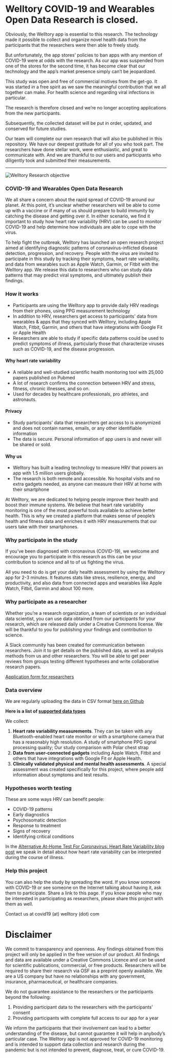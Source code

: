 # Welltory COVID-19 and Wearables Open Data Research is closed.

Obviously, the Welltory app is essential to this research. The technology made it possible to collect and organize novel health data from the participants that the researchers were then able to freely study.

But unfortunately, the app stores’ policies to ban apps with any mention of COVID-19 were at odds with the research. As our app was suspended from one of the stores for the second time, it has become clear that our technology and the app’s market presence simply can’t be jeopardized.

This study was open and free of commercial motives from the get-go. It was started in a free spirit as we saw the meaningful contribution that we all together can make. For health science and regarding viral infections in particular.

The research is therefore closed and we’re no longer accepting applications from the new participants.

Subsequently, the collected dataset will be put in order, updated, and conserved for future studies.

Our team will complete our own research that will also be published in this repository.
We have our deepest gratitude for all of you who took part. The researchers have done stellar work, were enthusiastic, and great to communicate with. And we are thankful to our users and participants who diligently took and submitted their measurements.

----

![Welltory Research objective](https://i.imgur.com/LZtUXuu.jpg)

### COVID-19 and Wearables Open Data Research

We all share a concern about the rapid spread of COVID-19 around our planet. At this point, it’s unclear whether researchers will be able to come up with a vaccine or if many of us should prepare to build immunity by catching the disease and getting over it. In either scenario, we find it important to study how heart rate variability (HRV) can be used to monitor COVID-19 and help determine how individuals are able to cope with the virus.

To help fight the outbreak, Welltory has launched an open research project aimed at identifying diagnostic patterns of coronavirus-inflicted disease detection, progression, and recovery. People with the virus are invited to participate in this study by tracking their symptoms, heart rate variability, and data from wearables such as Apple Watch, Garmin, or Fitbit with the Welltory app. We release this data to researchers who can study data patterns that may predict viral symptoms, and ultimately publish their findings.

### How it works

* Participants are using the Welltory app to provide daily HRV readings from their phones, using PPG measurement technology
* In addition to HRV, researchers get access to participants' data from wearables & apps that they synced with Welltory, including Apple Watch, Fitbit, Garmin, and others that have integrations with Google Fit or Apple Health
* Researchers are able to study if specific data patterns could be used to predict symptoms of illness,  particularly those that characterize viruses such as COVID-19, and the disease progression.

#### Why heart rate variability

* A reliable and well-studied scientific health monitoring tool with 25,000 papers published on Pubmed
* A lot of research confirms the connection between HRV and stress, fitness, chronic illnesses, and so on.
* Used for decades by healthcare professionals, pro athletes, and astronauts.

#### Privacy

* Study participants' data that researchers get access to is anonymized and does not contain names, emails, or any other identifiable information
* The data is secure. Personal information of app users is and never will be shared or sold.

#### Why us

* Welltory has built a leading technology to measure HRV that powers an app with 1.5 million users globally. 
* The research is both remote and accessible. No hospital visits and no extra gadgets needed, as anyone can measure their HRV at home with their smartphone

At Welltory, we are dedicated to helping people improve their health and boost their immune systems. We believe that heart rate variability monitoring is one of the most powerful tools available to achieve better health. This is why we created a platform that makes sense of people’s health and fitness data and enriches it with HRV measurements that our users take with their smartphones.

### Why participate in the study

If you’ve been diagnosed with coronavirus (COVID-19), we welcome and encourage you to participate in this research as this can be your contribution to science and all to of us fighting the virus. 

All you need to do is get your daily health assessment by using the Welltory app for 2-3 minutes. It features stats like stress, resilience, energy, and productivity, and also data from connected apps and wearables like Apple Watch, Fitbit, Garmin and about 100 more. 

### Why participate as a researcher

Whether you’re a research organization, a team of scientists or an individual data scientist, you can use data obtained from our participants for your research, which are released daily under a Creative Commons license. We will be thankful to you for publishing your findings and contribution to science.

A Slack community has been created for communication between researchers. Join it to get details on the published data, as well as analysis methods from us and other researchers. You will be able to get peer reviews from groups testing different hypotheses and write collaborative research papers.

[Application form for researchers](https://welltory.typeform.com/to/FS4X7c)

### Data overview

We are regularly uploading the data in CSV format [here on Github](https://github.com/Welltory/hrv-covid19/tree/master/data)

**Here is a list of [supported data types](https://github.com/Welltory/hrv-covid19/blob/master/datatypes.md)**

We collect:
1. **Heart rate variability measurements**. They can be taken with any Bluetooth-enabled heart rate monitor or with a smartphone camera that has a reasonably high resolution. A study of smartphone PPG signal processing quality; Our study comparison with Polar chest strap
1. **Data from user-connected gadgets** including Apple Watch, Fitbit and others that have integrations with Google Fit or Apple Health.
1. **Clinically validated physical and mental health assessments**. A special assessment was created specifically for this project, where people add information about symptoms and test results.

### Hypotheses worth testing

These are some ways HRV can benefit people: 
* COVID-19 patterns
* Early diagnostics
* Psychosomatic detection
* Response to treatment
* Signs of recovery
* Identifying critical conditions

In the [Alternative At-Home Test For Coronavirus: Heart Rate Variability blog post](https://medium.com/@welltory/326a7237abe7) we speak in detail about how heart rate variability can be interpreted during the course of illness.

### Help this project

You can also help the study by spreading the word. If you know someone with COVID-19 or see someone on the Internet talking about having it, ask them to participate. Share a link to this page. If you know people who may be interested in participating as researchers, please share this project with them as well.

Contact us at covid19 (at) welltory (dot) com

# Disclaimer

We commit to transparency and openness. Any findings obtained from this project will only be applied in the free version of our product. All findings and data are available under a Creative Commons Licence and can be used for scientific publications, commercial, or free products. Researchers will be required to share their research via OSF as a preprint openly available. We are a US company but have no relationships with any government, insurance, pharmaceutical, or healthcare companies.

We do not guarantee assistance to the researchers or the participants beyond the following:
1. Providing participant data to the researchers with the participants' consent
1. Providing participants with complete full access to our app for a year

We inform the participants that their involvement can lead to a better understanding of the disease, but cannot guarantee it will help in anybody’s particular case. The Welltory app is not approved for COVID-19 monitoring and is intended to support data collection and research during the pandemic but is not intended to prevent, diagnose, treat, or cure COVID-19.
